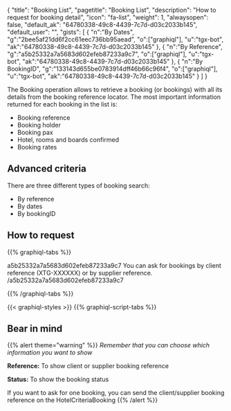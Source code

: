 {
"title": "Booking List",
"pagetitle": "Booking List",
"description": "How to request for booking detail",
"icon": "fa-list",
"weight": 1,
"alwaysopen": false,
"default_ak": "64780338-49c8-4439-7c7d-d03c2033b145",
"default_user": "",
"gists": [
    {
        "n":"By Dates",
        "g":"2bee5af21dd6f2cc61eec736bb95aead",
        "o":["graphiql"],
        "u":"tgx-bot",
        "ak":"64780338-49c8-4439-7c7d-d03c2033b145"
    }, 
    {
        "n":"By Reference",
        "g":"a5b25332a7a5683d602efeb87233a9c7",
        "o":["graphiql"],
        "u":"tgx-bot",
        "ak":"64780338-49c8-4439-7c7d-d03c2033b145"
    },
    {
        "n":"By BookingID",
        "g":"133143d655be0783914dff46b66c96f4",
        "o":["graphiql"],
        "u":"tgx-bot",
        "ak":"64780338-49c8-4439-7c7d-d03c2033b145"
    }
        ]
}

The Booking operation allows to retrieve a booking (or bookings) with all its details from the booking reference locator.
The most important information returned for each booking in the list is:
* Booking reference
* Booking holder
* Booking pax
* Hotel, rooms and boards confirmed
* Booking rates

## Advanced criteria
There are three different types of booking search:
* By reference
* By dates
* By bookingID

## How to request
{{% graphiql-tabs %}}

a5b25332a7a5683d602efeb87233a9c7
You can ask for bookings by client reference (XTG-XXXXXX) or by supplier reference.
/a5b25332a7a5683d602efeb87233a9c7

{{% /graphiql-tabs %}}

{{< graphiql-styles >}}
{{% graphiql-script-tabs %}}

## Bear in mind
{{% alert theme="warning" %}}
_Remember that you can choose which information you want to show_

**Reference:** To show client or supplier booking reference

**Status:** To show the booking status

If you want to ask for one booking, you can send the client/supplier booking reference on the HotelCriteriaBooking
{{% /alert %}}